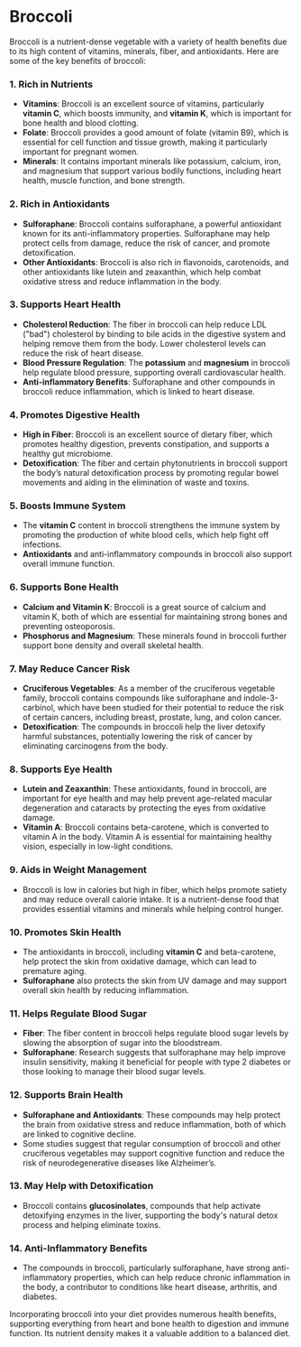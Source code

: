 # Broccoli

Broccoli is a nutrient-dense vegetable with a variety of health benefits due to its high content of vitamins, minerals, fiber, and antioxidants. Here are some of the key benefits of broccoli:

### 1. **Rich in Nutrients**
   - **Vitamins**: Broccoli is an excellent source of vitamins, particularly **vitamin C**, which boosts immunity, and **vitamin K**, which is important for bone health and blood clotting.
   - **Folate**: Broccoli provides a good amount of folate (vitamin B9), which is essential for cell function and tissue growth, making it particularly important for pregnant women.
   - **Minerals**: It contains important minerals like potassium, calcium, iron, and magnesium that support various bodily functions, including heart health, muscle function, and bone strength.

### 2. **Rich in Antioxidants**
   - **Sulforaphane**: Broccoli contains sulforaphane, a powerful antioxidant known for its anti-inflammatory properties. Sulforaphane may help protect cells from damage, reduce the risk of cancer, and promote detoxification.
   - **Other Antioxidants**: Broccoli is also rich in flavonoids, carotenoids, and other antioxidants like lutein and zeaxanthin, which help combat oxidative stress and reduce inflammation in the body.

### 3. **Supports Heart Health**
   - **Cholesterol Reduction**: The fiber in broccoli can help reduce LDL ("bad") cholesterol by binding to bile acids in the digestive system and helping remove them from the body. Lower cholesterol levels can reduce the risk of heart disease.
   - **Blood Pressure Regulation**: The **potassium** and **magnesium** in broccoli help regulate blood pressure, supporting overall cardiovascular health.
   - **Anti-inflammatory Benefits**: Sulforaphane and other compounds in broccoli reduce inflammation, which is linked to heart disease.

### 4. **Promotes Digestive Health**
   - **High in Fiber**: Broccoli is an excellent source of dietary fiber, which promotes healthy digestion, prevents constipation, and supports a healthy gut microbiome.
   - **Detoxification**: The fiber and certain phytonutrients in broccoli support the body’s natural detoxification process by promoting regular bowel movements and aiding in the elimination of waste and toxins.

### 5. **Boosts Immune System**
   - The **vitamin C** content in broccoli strengthens the immune system by promoting the production of white blood cells, which help fight off infections.
   - **Antioxidants** and anti-inflammatory compounds in broccoli also support overall immune function.

### 6. **Supports Bone Health**
   - **Calcium and Vitamin K**: Broccoli is a great source of calcium and vitamin K, both of which are essential for maintaining strong bones and preventing osteoporosis.
   - **Phosphorus and Magnesium**: These minerals found in broccoli further support bone density and overall skeletal health.

### 7. **May Reduce Cancer Risk**
   - **Cruciferous Vegetables**: As a member of the cruciferous vegetable family, broccoli contains compounds like sulforaphane and indole-3-carbinol, which have been studied for their potential to reduce the risk of certain cancers, including breast, prostate, lung, and colon cancer.
   - **Detoxification**: The compounds in broccoli help the liver detoxify harmful substances, potentially lowering the risk of cancer by eliminating carcinogens from the body.

### 8. **Supports Eye Health**
   - **Lutein and Zeaxanthin**: These antioxidants, found in broccoli, are important for eye health and may help prevent age-related macular degeneration and cataracts by protecting the eyes from oxidative damage.
   - **Vitamin A**: Broccoli contains beta-carotene, which is converted to vitamin A in the body. Vitamin A is essential for maintaining healthy vision, especially in low-light conditions.

### 9. **Aids in Weight Management**
   - Broccoli is low in calories but high in fiber, which helps promote satiety and may reduce overall calorie intake. It is a nutrient-dense food that provides essential vitamins and minerals while helping control hunger.

### 10. **Promotes Skin Health**
   - The antioxidants in broccoli, including **vitamin C** and beta-carotene, help protect the skin from oxidative damage, which can lead to premature aging.
   - **Sulforaphane** also protects the skin from UV damage and may support overall skin health by reducing inflammation.

### 11. **Helps Regulate Blood Sugar**
   - **Fiber**: The fiber content in broccoli helps regulate blood sugar levels by slowing the absorption of sugar into the bloodstream.
   - **Sulforaphane**: Research suggests that sulforaphane may help improve insulin sensitivity, making it beneficial for people with type 2 diabetes or those looking to manage their blood sugar levels.

### 12. **Supports Brain Health**
   - **Sulforaphane and Antioxidants**: These compounds may help protect the brain from oxidative stress and reduce inflammation, both of which are linked to cognitive decline.
   - Some studies suggest that regular consumption of broccoli and other cruciferous vegetables may support cognitive function and reduce the risk of neurodegenerative diseases like Alzheimer’s.

### 13. **May Help with Detoxification**
   - Broccoli contains **glucosinolates**, compounds that help activate detoxifying enzymes in the liver, supporting the body's natural detox process and helping eliminate toxins.

### 14. **Anti-Inflammatory Benefits**
   - The compounds in broccoli, particularly sulforaphane, have strong anti-inflammatory properties, which can help reduce chronic inflammation in the body, a contributor to conditions like heart disease, arthritis, and diabetes.

Incorporating broccoli into your diet provides numerous health benefits, supporting everything from heart and bone health to digestion and immune function. Its nutrient density makes it a valuable addition to a balanced diet.
